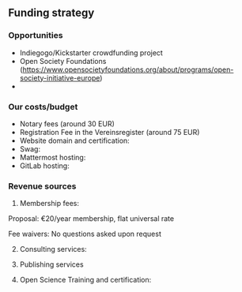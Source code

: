 ## Funding strategy

### Opportunities

*	Indiegogo/Kickstarter crowdfunding project
*	Open Society Foundations (https://www.opensocietyfoundations.org/about/programs/open-society-initiative-europe) 
* 

### Our costs/budget

*	Notary fees (around 30 EUR)
*	Registration Fee in the Vereinsregister (around 75 EUR)
* Website domain and certification: 
* Swag: 
* Mattermost hosting:
* GitLab hosting: 


### Revenue sources

1. Membership fees:

Proposal: €20/year membership, flat universal rate

Fee waivers: No questions asked upon request

2. Consulting services:

3. Publishing services

4. Open Science Training and certification:
